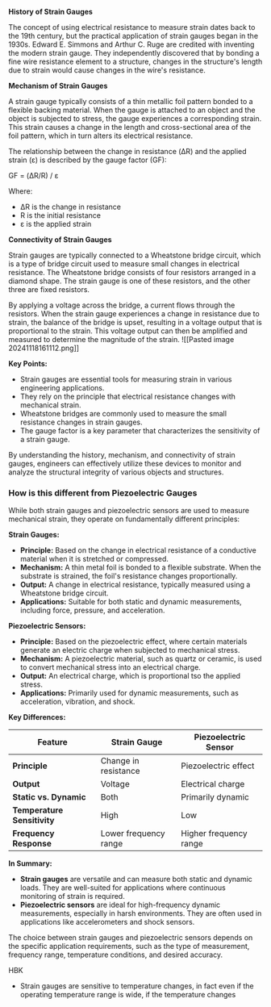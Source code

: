 **History of Strain Gauges**

The concept of using electrical resistance to measure strain dates back to the 19th century, but the practical application of strain gauges began in the 1930s. Edward E. Simmons and Arthur C. Ruge are credited with inventing the modern strain gauge. They independently discovered that by bonding a fine wire resistance element to a structure, changes in the structure's length due to strain would cause changes in the wire's resistance.

**Mechanism of Strain Gauges**

A strain gauge typically consists of a thin metallic foil pattern bonded to a flexible backing material. When the gauge is attached to an object and the object is subjected to stress, the gauge experiences a corresponding strain. This strain causes a change in the length and cross-sectional area of the foil pattern, which in turn alters its electrical resistance.

The relationship between the change in resistance (ΔR) and the applied strain (ε) is described by the gauge factor (GF):

GF = (ΔR/R) / ε

Where:

- ΔR is the change in resistance
- R is the initial resistance
- ε is the applied strain

**Connectivity of Strain Gauges**

Strain gauges are typically connected to a Wheatstone bridge circuit, which is a type of bridge circuit used to measure small changes in electrical resistance. The Wheatstone bridge consists of four resistors arranged in a diamond shape. The strain gauge is one of these resistors, and the other three are fixed resistors.

By applying a voltage across the bridge, a current flows through the resistors. When the strain gauge experiences a change in resistance due to strain, the balance of the bridge is upset, resulting in a voltage output that is proportional to the strain. This voltage output can then be amplified and measured to determine the magnitude of the strain.
![[Pasted image 20241118161112.png]]

**Key Points:**

- Strain gauges are essential tools for measuring strain in various engineering applications.
- They rely on the principle that electrical resistance changes with mechanical strain.
- Wheatstone bridges are commonly used to measure the small resistance changes in strain gauges.
- The gauge factor is a key parameter that characterizes the sensitivity of a strain gauge.

By understanding the history, mechanism, and connectivity of strain gauges, engineers can effectively utilize these devices to monitor and analyze the structural integrity of various objects and structures.


### How is this different from Piezoelectric Gauges
While both strain gauges and piezoelectric sensors are used to measure mechanical strain, they operate on fundamentally different principles:

**Strain Gauges:**

- **Principle:** Based on the change in electrical resistance of a conductive material when it is stretched or compressed.
- **Mechanism:** A thin metal foil is bonded to a flexible substrate. When the substrate is strained, the foil's resistance changes proportionally.
- **Output:** A change in electrical resistance, typically measured using a Wheatstone bridge circuit.
- **Applications:** Suitable for both static and dynamic measurements, including force, pressure, and acceleration.

**Piezoelectric Sensors:**

- **Principle:** Based on the piezoelectric effect, where certain materials generate an electric charge when subjected to mechanical stress.
- **Mechanism:** A piezoelectric material, such as quartz or ceramic, is used to convert mechanical stress into an electrical charge.
- **Output:** An electrical charge, which is proportional tso the applied stress.
- **Applications:** Primarily used for dynamic measurements, such as acceleration, vibration, and shock.

**Key Differences:**

| Feature                     | Strain Gauge          | Piezoelectric Sensor   |
| --------------------------- | --------------------- | ---------------------- |
| **Principle**               | Change in resistance  | Piezoelectric effect   |
| **Output**                  | Voltage               | Electrical charge      |
| **Static vs. Dynamic**      | Both                  | Primarily dynamic      |
| **Temperature Sensitivity** | High                  | Low                    |
| **Frequency Response**      | Lower frequency range | Higher frequency range |

**In Summary:**

- **Strain gauges** are versatile and can measure both static and dynamic loads. They are well-suited for applications where continuous monitoring of strain is required.
- **Piezoelectric sensors** are ideal for high-frequency dynamic measurements, especially in harsh environments. They are often used in applications like accelerometers and shock sensors.

The choice between strain gauges and piezoelectric sensors depends on the specific application requirements, such as the type of measurement, frequency range, temperature conditions, and desired accuracy.

HBK
- Strain gauges are sensitive to temperature changes, in fact even if the operating temperature range is wide, if the temperature changes